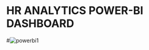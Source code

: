 # HR ANALYTICS POWER-BI DASHBOARD
#![powerbi1](https://github.com/piyushkandari/HR_ANALYTICS_POWER_BI_DASHBOARD/assets/103874608/4790a1a3-9fde-4d68-aec2-cea33c340636)
